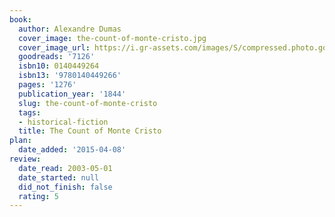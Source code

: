 ```yaml
---
book:
  author: Alexandre Dumas
  cover_image: the-count-of-monte-cristo.jpg
  cover_image_url: https://i.gr-assets.com/images/S/compressed.photo.goodreads.com/books/1309203605l/7126._SX98_.jpg
  goodreads: '7126'
  isbn10: 0140449264
  isbn13: '9780140449266'
  pages: '1276'
  publication_year: '1844'
  slug: the-count-of-monte-cristo
  tags:
  - historical-fiction
  title: The Count of Monte Cristo
plan:
  date_added: '2015-04-08'
review:
  date_read: 2003-05-01
  date_started: null
  did_not_finish: false
  rating: 5
---
```

